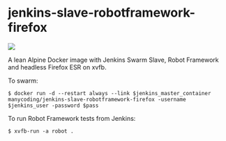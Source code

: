 # jenkins-slave-robotframework-firefox
[![](https://images.microbadger.com/badges/image/manycoding/jenkins-slave-robotframework-firefox.svg)](https://microbadger.com/images/manycoding/jenkins-slave-robotframework-firefox)

A lean Alpine Docker image with Jenkins Swarm Slave, Robot Framework and headless Firefox ESR on xvfb.

To swarm:

    $ docker run -d --restart always --link $jenkins_master_container manycoding/jenkins-slave-robotframework-firefox -username $jenkins_user -password $pass

To run Robot Framework tests from Jenkins:

    $ xvfb-run -a robot .